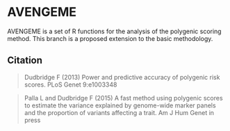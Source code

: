 # AVENGEME

AVENGEME is a set of R functions for the analysis of the polygenic scoring method. This branch is a proposed extension to the basic methodology.

## Citation

> Dudbridge F (2013) Power and predictive accuracy of polygenic risk scores. PLoS Genet 9:e1003348

> Palla L and Dudbridge F (2015) A fast method using polygenic scores to estimate the variance explained by genome-wide marker panels and the proportion of variants affecting a trait. Am J Hum Genet in press
